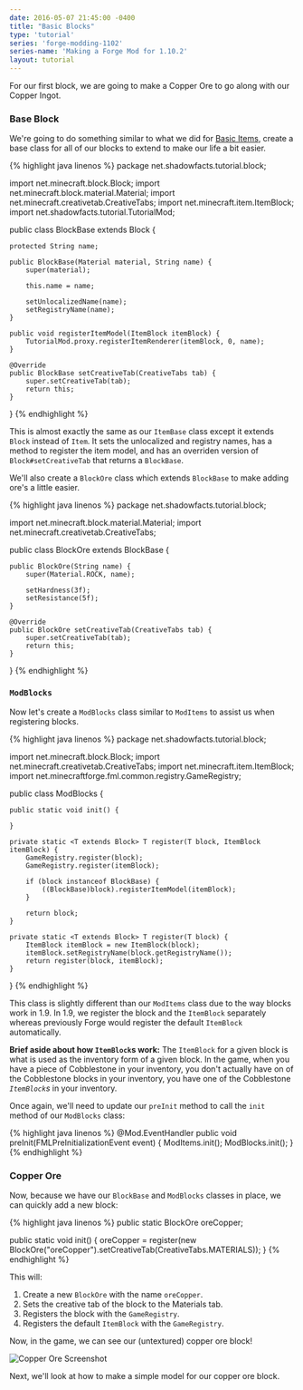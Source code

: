 ```yaml
---
date: 2016-05-07 21:45:00 -0400
title: "Basic Blocks"
type: 'tutorial'
series: 'forge-modding-1102'
series-name: 'Making a Forge Mod for 1.10.2'
layout: tutorial
---
```


For our first block, we are going to make a Copper Ore to go along with our Copper Ingot. 

### Base Block
We're going to do something similar to what we did for [Basic Items](/tutorials/forge-modding-19/basic-items/), create a base class for all of our blocks to extend to make our life a bit easier.

{% highlight java linenos %}
package net.shadowfacts.tutorial.block;

import net.minecraft.block.Block;
import net.minecraft.block.material.Material;
import net.minecraft.creativetab.CreativeTabs;
import net.minecraft.item.ItemBlock;
import net.shadowfacts.tutorial.TutorialMod;

public class BlockBase extends Block {

	protected String name;

	public BlockBase(Material material, String name) {
		super(material);

		this.name = name;

		setUnlocalizedName(name);
		setRegistryName(name);
	}

	public void registerItemModel(ItemBlock itemBlock) {
		TutorialMod.proxy.registerItemRenderer(itemBlock, 0, name);
	}

	@Override
	public BlockBase setCreativeTab(CreativeTabs tab) {
		super.setCreativeTab(tab);
		return this;
	}

}
{% endhighlight %}

This is almost exactly the same as our `ItemBase` class except it extends `Block` instead of `Item`. It sets the unlocalized and registry names, has a method to register the item model, and has an overriden version of `Block#setCreativeTab` that returns a `BlockBase`.

We'll also create a `BlockOre` class which extends `BlockBase` to make adding ore's a little easier.

{% highlight java linenos %}
package net.shadowfacts.tutorial.block;

import net.minecraft.block.material.Material;
import net.minecraft.creativetab.CreativeTabs;

public class BlockOre extends BlockBase {

	public BlockOre(String name) {
		super(Material.ROCK, name);

		setHardness(3f);
		setResistance(5f);
	}

	@Override
	public BlockOre setCreativeTab(CreativeTabs tab) {
		super.setCreativeTab(tab);
		return this;
	}

}
{% endhighlight %}

### `ModBlocks`

Now let's create a `ModBlocks` class similar to `ModItems` to assist us when registering blocks.

{% highlight java linenos %}
package net.shadowfacts.tutorial.block;

import net.minecraft.block.Block;
import net.minecraft.creativetab.CreativeTabs;
import net.minecraft.item.ItemBlock;
import net.minecraftforge.fml.common.registry.GameRegistry;

public class ModBlocks {

	public static void init() {
		
	}

	private static <T extends Block> T register(T block, ItemBlock itemBlock) {
		GameRegistry.register(block);
		GameRegistry.register(itemBlock);

		if (block instanceof BlockBase) {
			((BlockBase)block).registerItemModel(itemBlock);
		}

		return block;
	}

	private static <T extends Block> T register(T block) {
		ItemBlock itemBlock = new ItemBlock(block);
		itemBlock.setRegistryName(block.getRegistryName());
		return register(block, itemBlock);
	}

}
{% endhighlight %}

This class is slightly different than our `ModItems` class due to the way blocks work in 1.9. In 1.9, we register the block and the `ItemBlock` separately whereas previously Forge would register the default `ItemBlock` automatically. 

**Brief aside about how `ItemBlock`s work:** The `ItemBlock` for a given block is what is used as the inventory form of a given block. In the game, when you have a piece of Cobblestone in your inventory, you don't actually have on of the Cobblestone blocks in your inventory, you have one of the Cobblestone _`ItemBlock`s_ in your inventory.

Once again, we'll need to update our `preInit` method to call the `init` method of our `ModBlocks` class:

{% highlight java linenos %}
@Mod.EventHandler
public void preInit(FMLPreInitializationEvent event) {
	ModItems.init();
	ModBlocks.init();
}
{% endhighlight %}

### Copper Ore

Now, because we have our `BlockBase` and `ModBlocks` classes in place, we can quickly add a new block:

{% highlight java linenos %}
public static BlockOre oreCopper;

public static void init() {
	oreCopper = register(new BlockOre("oreCopper").setCreativeTab(CreativeTabs.MATERIALS));
}
{% endhighlight %}

This will:

1. Create a new `BlockOre` with the name `oreCopper`.
2. Sets the creative tab of the block to the Materials tab.
3. Registers the block with the `GameRegistry`.
4. Registers the default `ItemBlock` with the `GameRegistry`.


Now, in the game, we can see our (untextured) copper ore block!

![Copper Ore Screenshot](http://i.imgur.com/uWdmyA5.png)

Next, we'll look at how to make a simple model for our copper ore block.